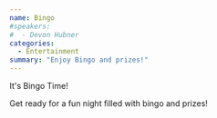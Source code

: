 ```yaml
---
name: Bingo
#speakers:
#  - Devon Hubner
categories:
  - Entertainment
summary: "Enjoy Bingo and prizes!"
---
```


It's Bingo Time!

Get ready for a fun night filled with bingo and prizes!

